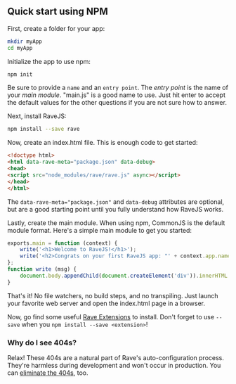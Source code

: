 ## Quick start using NPM

First, create a folder for your app:

```bash
mkdir myApp
cd myApp
```

Initialize the app to use npm:

```bash
npm init
```

Be sure to provide a `name` and an `entry point`.  The *entry point* is
the name of your *main module*.  "main.js" is a good name to
use.  Just hit enter to accept the default values for the other questions if
you are not sure how to answer.

Next, install RaveJS:

```bash
npm install --save rave
```

Now, create an index.html file.  This is enough code to get started:

```html
<!doctype html>
<html data-rave-meta="package.json" data-debug>
<head>
<script src="node_modules/rave/rave.js" async></script>
</head>
</html>
```

The `data-rave-meta="package.json"` and `data-debug` attributes are optional,
but are a good starting point until you fully understand how RaveJS works.

Lastly, create the main module.  When using npm, CommonJS is the default
module format.  Here's a simple main module to get you started:

```js
exports.main = function (context) {
	write('<h1>Welcome to RaveJS!</h1>');
	write('<h2>Congrats on your first RaveJS app: "' + context.app.name + '"!</h2>');
};
function write (msg) {
	document.body.appendChild(document.createElement('div')).innerHTML = msg;
}
```

That's it! No file watchers, no build steps, and no transpiling.
Just launch your favorite web server and open the index.html page
in a browser.

Now, go find some useful
[Rave Extensions](http://www.npmjs.org/search?q=rave-extension) to install.
Don't forget to use `--save` when you `npm install --save <extension>`!

### Why do I see 404s?

Relax! These 404s are a natural part of Rave's auto-configuration process.
They're harmless during development and won't occur in production.
You can [eliminate the 404s](./docs/404s.md), too.

